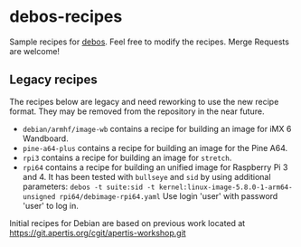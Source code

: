 # debos-recipes

Sample recipes for [debos](https://github.com/go-debos/debos). Feel free to modify
the recipes. Merge Requests are welcome!

## Legacy recipes

The recipes below are legacy and need reworking to use the new recipe format. They
may be removed from the repository in the near future.

* `debian/armhf/image-wb` contains a recipe for building an image for iMX 6 Wandboard.
* `pine-a64-plus` contains a recipe for building an image for the Pine A64.
* `rpi3` contains a recipe for building an image for `stretch`.
* `rpi64` contains a recipe for building an unified image for Raspberry Pi 3 and 4.
  It has been tested with `bullseye` and `sid` by using additional parameters:
  `debos -t suite:sid -t kernel:linux-image-5.8.0-1-arm64-unsigned rpi64/debimage-rpi64.yaml`
  Use login 'user' with password 'user' to log in.

Initial recipes for Debian are based on previous work located at https://git.apertis.org/cgit/apertis-workshop.git
